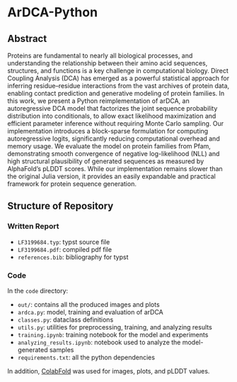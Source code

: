# ArDCA-Python


## Abstract

Proteins are fundamental to nearly all biological processes, and understanding the relationship between their amino acid sequences, structures, and functions is a key challenge in computational biology. Direct Coupling Analysis (DCA) has emerged as a powerful statistical approach for inferring residue–residue interactions from the vast archives of protein data, enabling contact prediction and generative modeling of protein families. In this work, we present a Python reimplementation of arDCA, an autoregressive DCA model that factorizes the joint sequence probability distribution into conditionals, to allow exact likelihood maximization and efficient parameter inference without requiring Monte Carlo sampling. Our implementation introduces a block-sparse formulation for computing autoregressive logits, significantly reducing computational overhead and memory usage. We evaluate the model on protein families from Pfam, demonstrating smooth convergence of negative log-likelihood (NLL) and high structural plausibility of generated sequences as measured by AlphaFold’s pLDDT scores. While our implementation remains slower than the original Julia version, it provides an easily expandable and practical framework for protein sequence generation. 

## Structure of Repository

### Written Report
- `LF3199684.typ`:  typst source file
- `LF3199684.pdf`:  compiled pdf file
- `references.bib`:  bibliography for typst

### Code
In the `code` directory:
- `out/`: contains all the produced images and plots
- `ardca.py`:  model, training and evaluation of arDCA
- `classes.py`: dataclass definitions
- `utils.py`: utilities for preprocessing, training, and analyzing results
- `training.ipynb`: training notebook for the model and experiments
- `analyzing_results.ipynb`: notebook used to analyze the model-generated samples
- `requirements.txt`: all the python dependencies

In addition, [ColabFold](https://colab.research.google.com/github/sokrypton/ColabFold/blob/main/AlphaFold2.ipynb) was used for images, plots, and pLDDT values.

